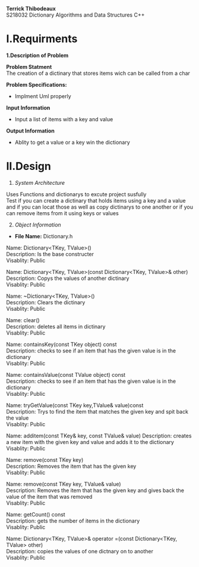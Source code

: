 **Terrick Thibodeaux**  
S218032
Dictionary 
Algorithms and Data Structures C++ 
# I.Requirments  
**1.Description of Problem**    

**Problem Statment**  
The creation of a dictinary that stores items wich can be called from a char  

**Problem Specifications:**  
- Implment Uml properly   

**Input Information** 
- Input a list of items with a key and value  

**Output Information**  
- Ablity to get a value or a key win the dictionary  

# II.Design 
1. *System Architecture*   

Uses Functions and dictionarys to excute project susfully  
Test if you can create a dictinary that holds items using a key and a value and if you can locat those as well as copy dictinarys to one another or if you can remove items from it using keys or values

2. *Object Information*  
- **File Name:** Dictionary.h  

Name: Dictionary<TKey, TValue>()  
Description: Is the base constructer  
Visablity: Public  

Name: Dictionary<TKey, TValue>(const Dictionary<TKey, TValue>& other)  
Description: Copys the values of another dictinary  
Visablity: Public  

Name: ~Dictionary<TKey, TValue>()  
Description: Clears the dictinary  
Visablity: Public  

Name: clear()  
Description: deletes all items in dictinary  
Visablity: Public   

Name: containsKey(const TKey object) const  
Description: checks to see if an item that has the given value is in the dictionary  
Visablity: Public  

Name: containsValue(const TValue object) const  
Description: checks to see if an item that has the given value is in the dictionary  
Visablity: Public  

Name: tryGetValue(const TKey key,TValue& value)const  
Description: Trys to find the item that matches the given key and spit back the value  
Visablity: Public  

Name: additem(const TKey& key, const TValue& value) 
Description: creates a new item with the given key and value and adds it to the dictionary  
Visablity: Public  

Name: remove(const TKey key)   
Description: Removes the item that has the given key  
Visablity: Public  

Name: remove(const TKey key, TValue& value)  
Description: Removes the item that has the given key and gives back the value of the item that was removed  
Visablity: Public  

Name: getCount() const  
Description: gets the number of items in the dictionary  
Visablity: Public  

Name: Dictionary<TKey, TValue>& operator =(const Dictionary<TKey, TValue> other)  
Description: copies the values of one dictnary on to another  
Visablity: Public  

